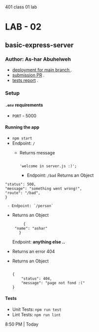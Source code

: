 # 
401 class 01 lab
# LAB - 02
## basic-express-server
### Author: As-har Abuhelweh

* [deployment for main branch ](https://ashar-basic-express-server.herokuapp.com/) .
* [submission PR](https://github.com/asharabuhelweh/basic-express-server/pull/2) .
* [tests report](https://github.com/asharabuhelweh/basic-express-server/actions) .
 
### Setup

#### `.env` requirements

- `PORT` - 5000

#### Running the app

- `npm start`
- Endpoint: `/`
  - Returns message

    ```

    'welcome in server.js :)';

    ```
    - Endpoint: `/bad`
   Returns an Object
  
```js{
"status": 500,
"message": "something went wrong!",
"route": "/bad",
}
````

   
     - Endpoint: `/person`
  - Returns an Object

    ``` 
         { 
     "name": "ashar"
       }
       ```

      Endpoint: **anything else ..**
  - Returns an error 404
  - Returns an Object

    ```

    {
        "status": 404,
        "message": "page not fond :("
    }

    ```
#### Tests

- Unit Tests: `npm run test`
- Lint Tests: `npm run lint`



 8:50 PM | Today 
